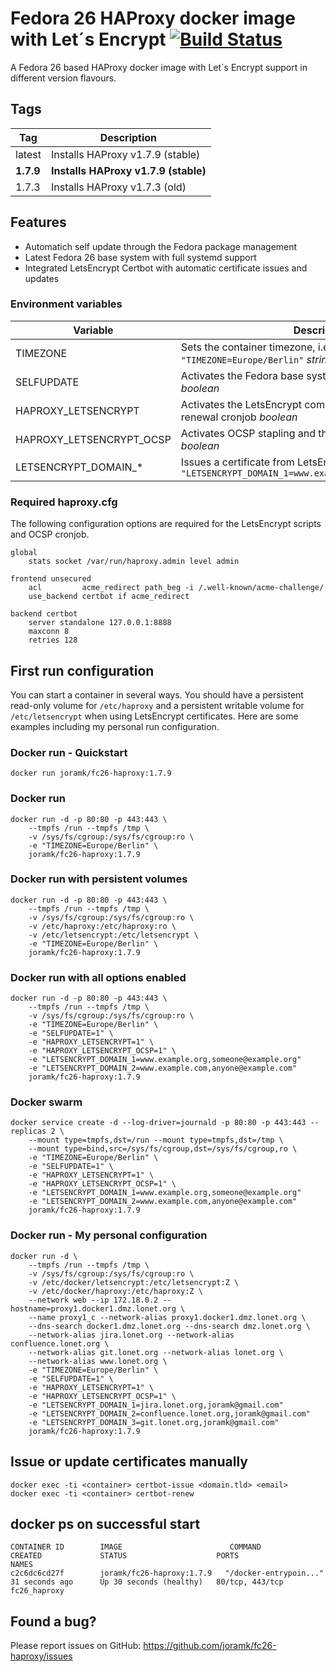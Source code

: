 # Fedora 26 HAProxy docker image with Let´s Encrypt [![Build Status](https://travis-ci.org/joramk/fc26-haproxy.svg?branch=haproxy-1.7.9)](https://travis-ci.org/joramk/fc26-haproxy)
A Fedora 26 based HAProxy docker image with Let´s Encrypt support in different version flavours.

## Tags
Tag | Description
---|---
latest | Installs HAProxy v1.7.9 (stable)
**1.7.9** | **Installs HAProxy v1.7.9 (stable)**   
1.7.3 | Installs HAProxy v1.7.3 (old)   

## Features
* Automatich self update through the Fedora package management
* Latest Fedora 26 base system with full systemd support
* Integrated LetsEncrypt Certbot with automatic certificate issues and updates 

### Environment variables
Variable | Description
---|---
TIMEZONE | Sets the container timezone, i.e. `-e "TIMEZONE=Europe/Berlin"` _string_
SELFUPDATE | Activates the Fedora base system package selfupdate _boolean_
HAPROXY_LETSENCRYPT | Activates the LetsEncrypt components and installs the renewal cronjob _boolean_
HAPROXY_LETSENCRYPT_OCSP | Activates OCSP stapling and the daily update cronjob _boolean_
LETSENCRYPT\_DOMAIN\_\* | Issues a certificate from LetsEncrypt, i.e. `-e "LETSENCRYPT_DOMAIN_1=www.example.org,mail@example.org"`

### Required haproxy.cfg
The following configuration options are required for the LetsEncrypt scripts and OCSP cronjob.
~~~
global
    stats socket /var/run/haproxy.admin level admin

frontend unsecured
    acl         acme_redirect path_beg -i /.well-known/acme-challenge/
    use_backend certbot if acme_redirect

backend certbot
    server standalone 127.0.0.1:8888
    maxconn 8
    retries 128
~~~

## First run configuration
You can start a container in several ways. You should have a persistent read-only volume for `/etc/haproxy` and a persistent writable volume for `/etc/letsencrypt` when using LetsEncrypt certificates. Here are some examples including my personal run configuration.

### Docker run - Quickstart
~~~
docker run joramk/fc26-haproxy:1.7.9
~~~

### Docker run
~~~
docker run -d -p 80:80 -p 443:443 \
    --tmpfs /run --tmpfs /tmp \
    -v /sys/fs/cgroup:/sys/fs/cgroup:ro \
    -e "TIMEZONE=Europe/Berlin" \
    joramk/fc26-haproxy:1.7.9
~~~

### Docker run with persistent volumes
~~~
docker run -d -p 80:80 -p 443:443 \
    --tmpfs /run --tmpfs /tmp \
    -v /sys/fs/cgroup:/sys/fs/cgroup:ro \
    -v /etc/haproxy:/etc/haproxy:ro \
    -v /etc/letsencrypt:/etc/letsencrypt \
    -e "TIMEZONE=Europe/Berlin" \
    joramk/fc26-haproxy:1.7.9
~~~

### Docker run with all options enabled
~~~
docker run -d -p 80:80 -p 443:443 \
    --tmpfs /run --tmpfs /tmp \
    -v /sys/fs/cgroup:/sys/fs/cgroup:ro \
    -e "TIMEZONE=Europe/Berlin" \
    -e "SELFUPDATE=1" \
    -e "HAPROXY_LETSENCRYPT=1" \
    -e "HAPROXY_LETSENCRYPT_OCSP=1" \
    -e "LETSENCRYPT_DOMAIN_1=www.example.org,someone@example.org"
    -e "LETSENCRYPT_DOMAIN_2=www.example.com,anyone@example.com"
    joramk/fc26-haproxy:1.7.9
~~~

### Docker swarm
~~~
docker service create -d --log-driver=journald -p 80:80 -p 443:443 --replicas 2 \
    --mount type=tmpfs,dst=/run --mount type=tmpfs,dst=/tmp \
    --mount type=bind,src=/sys/fs/cgroup,dst=/sys/fs/cgroup,ro \
    -e "TIMEZONE=Europe/Berlin" \
    -e "SELFUPDATE=1" \
    -e "HAPROXY_LETSENCRYPT=1" \
    -e "HAPROXY_LETSENCRYPT_OCSP=1" \
    -e "LETSENCRYPT_DOMAIN_1=www.example.org,someone@example.org"
    -e "LETSENCRYPT_DOMAIN_2=www.example.com,anyone@example.com"
    joramk/fc26-haproxy:1.7.9
~~~

### Docker run - My personal configuration
~~~
docker run -d \
    --tmpfs /run --tmpfs /tmp \
    -v /sys/fs/cgroup:/sys/fs/cgroup:ro \
    -v /etc/docker/letsencrypt:/etc/letsencrypt:Z \
    -v /etc/docker/haproxy:/etc/haproxy:Z \
    --network web --ip 172.18.0.2 --hostname=proxy1.docker1.dmz.lonet.org \
    --name proxy1_c --network-alias proxy1.docker1.dmz.lonet.org \
    --dns-search docker1.dmz.lonet.org --dns-search dmz.lonet.org \
    --network-alias jira.lonet.org --network-alias confluence.lonet.org \
    --network-alias git.lonet.org --network-alias lonet.org \
    --network-alias www.lonet.org \
    -e "TIMEZONE=Europe/Berlin" \
    -e "SELFUPDATE=1" \
    -e "HAPROXY_LETSENCRYPT=1" \
    -e "HAPROXY_LETSENCRYPT_OCSP=1" \
    -e "LETSENCRYPT_DOMAIN_1=jira.lonet.org,joramk@gmail.com"
    -e "LETSENCRYPT_DOMAIN_2=confluence.lonet.org,joramk@gmail.com"
    -e "LETSENCRYPT_DOMAIN_3=git.lonet.org,joramk@gmail.com"
    joramk/fc26-haproxy:1.7.9
~~~

## Issue or update certificates manually
~~~
docker exec -ti <container> certbot-issue <domain.tld> <email>
docker exec -ti <container> certbot-renew
~~~
## docker ps on successful start

    CONTAINER ID        IMAGE                        COMMAND                  CREATED             STATUS                    PORTS               NAMES
    c2c6dc6cd27f        joramk/fc26-haproxy:1.7.9   "/docker-entrypoin..."   31 seconds ago      Up 30 seconds (healthy)   80/tcp, 443/tcp     fc26_haproxy

## Found a bug?
Please report issues on GitHub: https://github.com/joramk/fc26-haproxy/issues

